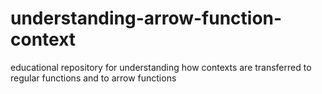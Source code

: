 # understanding-arrow-function-context
educational repository for understanding how contexts are transferred to regular functions and to arrow functions
